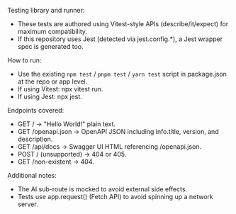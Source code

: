 Testing library and runner:
- These tests are authored using Vitest-style APIs (describe/it/expect) for maximum compatibility.
- If this repository uses Jest (detected via jest.config.*), a Jest wrapper spec is generated too.

How to run:
- Use the existing `npm test` / `pnpm test` / `yarn test` script in package.json at the repo or app level.
- If using Vitest: npx vitest run.
- If using Jest: npx jest.

Endpoints covered:
- GET / -> "Hello World!" plain text.
- GET /openapi.json -> OpenAPI JSON including info.title, version, and description.
- GET /api/docs -> Swagger UI HTML referencing /openapi.json.
- POST / (unsupported) -> 404 or 405.
- GET /non-existent -> 404.

Additional notes:
- The AI sub-route is mocked to avoid external side effects.
- Tests use app.request() (Fetch API) to avoid spinning up a network server.